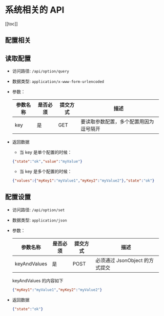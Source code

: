 # 系统相关的  API

[[toc]]

## 配置相关

## 读取配置

- 访问路径: `/api/option/query`
- 数据类型: `application/x-www-form-urlencoded`
- 参数：
  
  | 参数名称 | 是否必须| 提交方式 |描述 |  
  | --- | --- | --- | --- |
  | key | 是 | GET | 要读取参数配置，多个配置用因为逗号隔开 |  


- 返回数据

    - 当 key 是单个配置的时候：

    ```json
    {"state":"ok","value":"myValue"}
    ```
  
    - 当 key 是多个配置的时候：
  
    ```json
    {"values":{"myKey1":"myValue1","myKey2":"myValue2"},"state":"ok"}
    ```

## 配置设置

- 访问路径: `/api/option/set`
- 数据类型: `application/json`
- 参数：

  | 参数名称 | 是否必须| 提交方式 |描述 |  
  | --- | --- | --- | --- |
  | keyAndValues | 是 | POST | 必须通过 JsonObject 的方式提交 |  

  keyAndValues 的内容如下

  ```json
  {"myKey1":"myValue1","myKey2":"myValue2"}
  ```


- 返回数据

  ```json
  {"state":"ok"}
  ```
